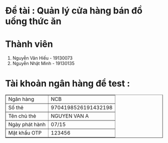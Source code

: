 # Đề tài : Quản lý cửa hàng bán đồ uống thức ăn
# Thành viên
<ol>
<li>Nguyễn Văn Hiếu - 19130073</li>
<li>Nguyễn Nhật Minh - 19130135</li>
</ol>

# Tài khoản ngân hàng để test :
<table align="center" border="1" cellpadding="0" cellspacing="0" width="600"><tbody><tr><td>Ngân hàng</td><td>NCB</td></tr> <tr><td>Số thẻ</td><td>9704198526191432198</td></tr> <tr><td>Tên chủ thẻ</td><td>NGUYEN VAN A</td></tr> <tr><td>Ngày phát hành</td><td>07/15</td></tr> <tr><td>Mật khẩu OTP</td><td>123456</td></tr> </tbody></table>
